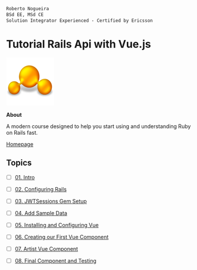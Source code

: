 ```
Roberto Nogueira  
BSd EE, MSd CE
Solution Integrator Experienced - Certified by Ericsson
```
# Tutorial Rails Api with Vue.js 

![tutorial image](images/tutorial.png)

**About**

A modern course designed to help you start using and understanding Ruby on Rails fast.

[Homepage](https://www.youtube.com/watch?v=eUedqaHS4RQ&list=PLQIWx2J-GIASpN2yzAtdwoxILS7qld1XJ)

## Topics

* [ ] [01. Intro ](https://www.youtube.com/watch?v=eUedqaHS4RQ&list=PLQIWx2J-GIASpN2yzAtdwoxILS7qld1XJ&index=1)
* [ ] [02. Configuring Rails ](https://www.youtube.com/watch?v=eUedqaHS4RQ&list=PLQIWx2J-GIASpN2yzAtdwoxILS7qld1XJ&index=2)
* [ ] [03. JWTSessions Gem Setup](https://www.youtube.com/watch?v=eUedqaHS4RQ&list=PLQIWx2J-GIASpN2yzAtdwoxILS7qld1XJ&index=3)
* [ ] [04. Add Sample Data ](https://www.youtube.com/watch?v=eUedqaHS4RQ&list=PLQIWx2J-GIASpN2yzAtdwoxILS7qld1XJ&index=4)
* [ ] [05. Installing and Configuring Vue](https://www.youtube.com/watch?v=eUedqaHS4RQ&list=PLQIWx2J-GIASpN2yzAtdwoxILS7qld1XJ&index=5)
* [ ] [06. Creating our First Vue Component](https://www.youtube.com/watch?v=eUedqaHS4RQ&list=PLQIWx2J-GIASpN2yzAtdwoxILS7qld1XJ&index=6)
* [ ] [07. Artist Vue Component](https://www.youtube.com/watch?v=eUedqaHS4RQ&list=PLQIWx2J-GIASpN2yzAtdwoxILS7qld1XJ&index=7)
* [ ] [08. Final Component and Testing ](https://www.youtube.com/watch?v=eUedqaHS4RQ&list=PLQIWx2J-GIASpN2yzAtdwoxILS7qld1XJ&index=8)


